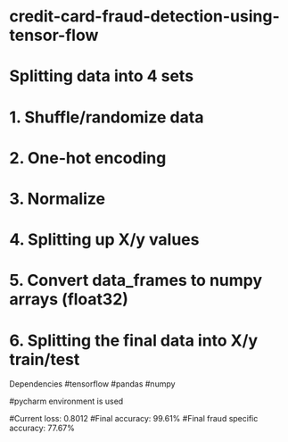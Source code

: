 # credit-card-fraud-detection-using-tensor-flow



# Splitting data into 4 sets
# 1. Shuffle/randomize data
# 2. One-hot encoding
# 3. Normalize
# 4. Splitting up X/y values
# 5. Convert data_frames to numpy arrays (float32)
# 6. Splitting the final data into X/y train/test

Dependencies
#tensorflow
#pandas
#numpy

#pycharm environment is used

#Current loss: 0.8012
#Final accuracy: 99.61%
#Final fraud specific accuracy: 77.67%
